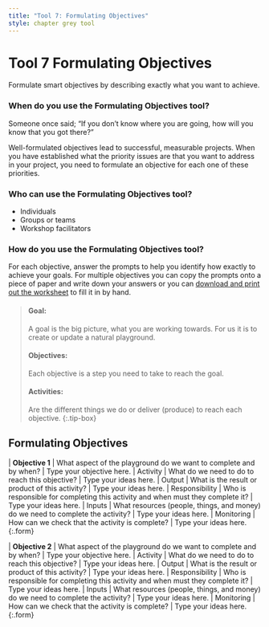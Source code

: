 ```yaml
---
title: "Tool 7: Formulating Objectives"
style: chapter grey tool
---
```


# **Tool 7** Formulating Objectives

Formulate smart objectives by describing exactly what you want to achieve.

### When do you use the Formulating Objectives tool?

Someone once said; “If you don’t know where you are going, how will you know that you got there?”

Well-formulated objectives lead to successful, measurable projects. When you have established what the priority issues are that you want to address in your project, you need to formulate an objective for each one of these priorities.

### Who can use the Formulating Objectives tool?

-   Individuals
-   Groups or teams
-   Workshop facilitators

### How do you use the Formulating Objectives tool?

For each objective, answer the prompts to help you identify how exactly to achieve your goals. For multiple objectives you can copy the prompts onto a piece of paper and write down your answers or you can [download and print out the worksheet](aw-formulating-objectives) to fill it in by hand.

> #### Goal:
> 
> A goal is the big picture, what you are working towards. For us it is to create or update a natural playground.
> 
> #### Objectives:
> 
> Each objective is a step you need to take to reach the goal.
> 
> #### Activities:
> 
> Are the different things we do or deliver (produce) to reach each objective.
{:.tip-box}

## Formulating Objectives

| **Objective 1** | What aspect of the playground do we want to complete and by when? | Type your objective here.
| Activity | What do we need to do to reach this objective? | Type your ideas here.
| Output | What is the result or product of this activity? | Type your ideas here.
| Responsibility | Who is responsible for completing this activity and when must they complete it? | Type your ideas here.
| Inputs | What resources (people, things, and money) do we need to complete the activity? | Type your ideas here.
| Monitoring | How can we check that the activity is complete? | Type your ideas here.
{:.form}

| **Objective 2** | What aspect of the playground do we want to complete and by when? | Type your objective here.
| Activity | What do we need to do to reach this objective? | Type your ideas here.
| Output | What is the result or product of this activity? | Type your ideas here.
| Responsibility | Who is responsible for completing this activity and when must they complete it? | Type your ideas here.
| Inputs | What resources (people, things, and money) do we need to complete the activity? | Type your ideas here.
| Monitoring | How can we check that the activity is complete? | Type your ideas here.
{:.form}

